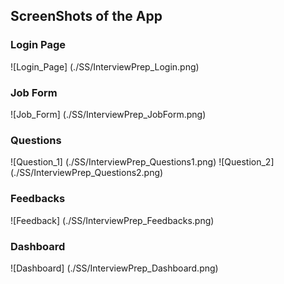 ## **ScreenShots of the App**

### Login Page
![Login_Page] (./SS/InterviewPrep_Login.png)

### Job Form
![Job_Form] (./SS/InterviewPrep_JobForm.png)

### Questions
![Question_1] (./SS/InterviewPrep_Questions1.png)
![Question_2] (./SS/InterviewPrep_Questions2.png)

### Feedbacks
![Feedback] (./SS/InterviewPrep_Feedbacks.png)

### Dashboard
![Dashboard] (./SS/InterviewPrep_Dashboard.png)


